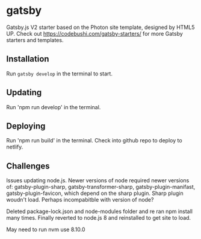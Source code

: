 # gatsby
Gatsby.js V2 starter based on the Photon site template, designed by HTML5 UP. Check out https://codebushi.com/gatsby-starters/ for more Gatsby starters and templates.

## Installation
Run `gatsby develop` in the terminal to start.

## Updating
Run 'npm run develop' in the terminal.

## Deploying
Run 'npm run build' in the terminal.
Check into github repo to deploy to netlify. 

## Challenges
Issues updating node.js. Newer versions of node required newer versions of: gatsby-plugin-sharp, gatsby-transformer-sharp, gatsby-plugin-manifast, gatsby-plugin-favicon, which depend on the sharp plugin. Sharp plugin woudn't load. Perhaps incompabitble with version of node? 

Deleted package-lock.json and node-modules folder and re ran npm install many times. Finally reverted to node.js 8 and reinstalled to get site to load. 

May need to run nvm use 8.10.0